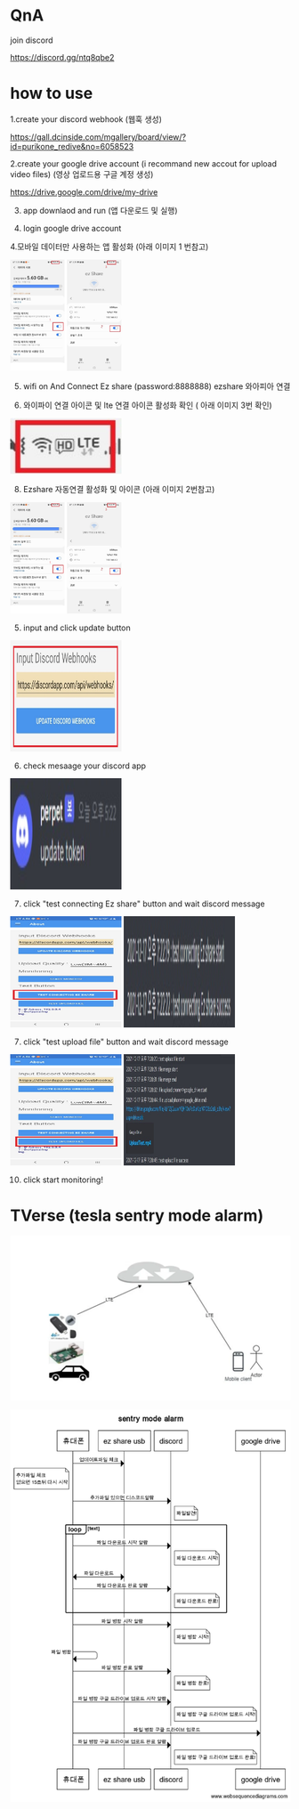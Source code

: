 # QnA

join discord

https://discord.gg/ntq8qbe2

# how to use

1.create your discord webhook (웹훅 생성)

https://gall.dcinside.com/mgallery/board/view/?id=purikone_redive&no=6058523

2.create your google drive account (i recommand new accout for upload video files) (영상 업로드용 구글 계정 생성)

https://drive.google.com/drive/my-drive

3. app downlaod and run (앱 다운로드 및 실행)

4. login google drive account

4.모바일 데이터만 사용하는 앱 활성화 (아래 이미지 1 번참고)

<img src="https://github.com/perpet99/TVerse/blob/master/3.jpg" width="200" height="200">

5. wifi on And Connect Ez share (password:8888888)  ezshare 와아피아 연결

7. 와이파이 연결 아이콘 및 lte 연결 아이콘 활성화 확인 ( 아래 이미지 3번 확인)

<img src="https://github.com/perpet99/TVerse/blob/master/4.jpg" width="200" height="100">

8. Ezshare 자동연결 활성화 및 아이콘 (아래 이미지 2번참고)
<img src="https://github.com/perpet99/TVerse/blob/master/3.jpg" width="200" height="200">



5. input and click update button 

<img src="https://github.com/perpet99/TVerse/blob/master/5.jpg" width="200" height="200">

6. check mesaage  your discord app

<img src="https://github.com/perpet99/TVerse/blob/master/6.jpg" width="200" height="200">

7. click "test connecting Ez share" button and wait discord message

<img src="https://github.com/perpet99/TVerse/blob/master/10.jpg" width="200" height="200">

<img src="https://github.com/perpet99/TVerse/blob/master/8.jpg" width="200" height="200">


7. click "test upload file" button and wait discord message  

<img src="https://github.com/perpet99/TVerse/blob/master/11.jpg" width="200" height="200">

<img src="https://github.com/perpet99/TVerse/blob/master/9.jpg" width="200" height="200">


10. click start monitoring!





# TVerse (tesla sentry mode alarm)

![image](https://github.com/perpet99/TVerse/blob/master/36e045cf063897c40055ab6ba3f81c60.jpg)

![image](https://github.com/perpet99/TVerse/blob/master/sentry_mode_alarm.png)


